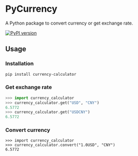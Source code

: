 # PyCurrency
A Python package to convert currency or get exchange rate.

[![PyPI version](https://badge.fury.io/py/currency-calculator.svg)](https://badge.fury.io/py/currency-calculator)

## Usage

### Installation

```bash
pip install currency-calculator
```

### Get exchange rate

```python
>>> import currency_calculator
>>> currency_calculator.get("USD", "CNY")
6.5772
>>> currency_calculator.get("USDCNY")
6.5772
```

### Convert currency

```
>>> import currency_calculator
>>> currency_calculator.convert("1.0USD", "CNY")
6.5772
```